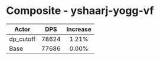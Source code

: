 # Composite - yshaarj-yogg-vf
| Actor | DPS | Increase |
|---|:---:|:---:|
|dp_cutoff|78624|1.21%|
|Base|77686|0.00%|
